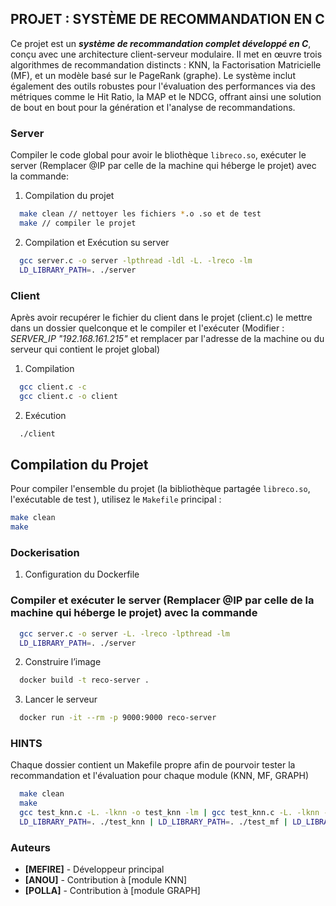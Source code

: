 ## PROJET : SYSTÈME DE RECOMMANDATION EN C


Ce projet est un ***système de recommandation complet développé en C***, conçu avec une architecture client-serveur modulaire. Il met en œuvre trois algorithmes de recommandation distincts : KNN, la Factorisation Matricielle (MF), et un modèle basé sur le PageRank (graphe). Le système inclut également des outils robustes pour l'évaluation des performances via des métriques comme le Hit Ratio, la MAP et le NDCG, offrant ainsi une solution de bout en bout pour la génération et l'analyse de recommandations.


### Server 

Compiler le code global pour avoir le bliothèque `libreco.so`, exécuter le server (Remplacer @IP par celle de la machine qui héberge le projet) avec la commande:

1. Compilation du projet
```bash
  make clean // nettoyer les fichiers *.o .so et de test
  make // compiler le projet
```

2. Compilation et Exécution su server 

```bash
  gcc server.c -o server -lpthread -ldl -L. -lreco -lm
  LD_LIBRARY_PATH=. ./server
```


### Client 

Après avoir recupérer le fichier du client dans le projet (client.c) le mettre dans un dossier quelconque et le compiler et l'exécuter
(Modifier : *SERVER_IP "192.168.161.215"* et remplacer par l'adresse de la machine ou du serveur qui contient le projet global)

1. Compilation

```bash
  gcc client.c -c
  gcc client.c -o client
```
2. Exécution

```bash
  ./client 
```


## Compilation du Projet

Pour compiler l'ensemble du projet (la bibliothèque partagée `libreco.so`, l'exécutable de test ), utilisez le `Makefile` principal :

```bash
make clean
make 
```
### Dockerisation

1. Configuration du Dockerfile

### Compiler et exécuter le server (Remplacer @IP par celle de la machine qui héberge le projet) avec la commande 
```bash
  gcc server.c -o server -L. -lreco -lpthread -lm
  LD_LIBRARY_PATH=. ./server
```

2. Construire l’image 

```bash 
  docker build -t reco-server .
```
3. Lancer le serveur
```bash
  docker run -it --rm -p 9000:9000 reco-server
```

### HINTS

Chaque dossier contient un Makefile propre afin de pourvoir tester la recommandation et l'évaluation pour chaque module (KNN, MF, GRAPH)

```bash
  make clean
  make 
  gcc test_knn.c -L. -lknn -o test_knn -lm | gcc test_knn.c -L. -lknn -o test_knn -lm | gcc test_mf.c -L. -lknn -o test_mf -lm | gcc test_pagerank.c -L. -lpagerank -o test_pagerank 
  LD_LIBRARY_PATH=. ./test_knn | LD_LIBRARY_PATH=. ./test_mf | LD_LIBRARY_PATH=. ./test_pagerank | LD_LIBRARY_PATH=. ./test_pagerank_all
```


### Auteurs

* **[MEFIRE]** - Développeur principal
* **[ANOU]** - Contribution à [module KNN]
* **[POLLA]** - Contribution à [module GRAPH]

